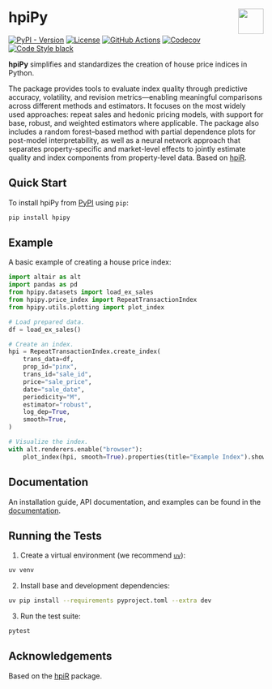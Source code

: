# hpiPy <a href="https://reidjohnson.github.io/hpipy/"><img align="right" src="https://reidjohnson.github.io/hpipy/_static/hpipy-logo.svg" height="50"></img></a>

[![PyPI - Version](https://img.shields.io/pypi/v/hpipy)](https://pypi.org/project/hpipy)
[![License](https://img.shields.io/github/license/reidjohnson/hpipy)](https://github.com/reidjohnson/hpipy/blob/main/LICENSE)
[![GitHub Actions](https://github.com/reidjohnson/hpipy/actions/workflows/build.yml/badge.svg)](https://github.com/reidjohnson/hpipy/actions/workflows/build.yml)
[![Codecov](https://codecov.io/gh/reidjohnson/hpipy/branch/main/graph/badge.svg?token=STRT8T67YP)](https://codecov.io/gh/reidjohnson/hpipy)
[![Code Style black](https://img.shields.io/badge/code%20style-black-000000.svg)](https://github.com/psf/black)

**hpiPy** simplifies and standardizes the creation of house price indices in Python.

The package provides tools to evaluate index quality through predictive accuracy, volatility, and revision metrics—enabling meaningful comparisons across different methods and estimators. It focuses on the most widely used approaches: repeat sales and hedonic pricing models, with support for base, robust, and weighted estimators where applicable. The package also includes a random forest–based method with partial dependence plots for post-model interpretability, as well as a neural network approach that separates property-specific and market-level effects to jointly estimate quality and index components from property-level data. Based on [hpiR](https://github.com/andykrause/hpiR).

## Quick Start

To install hpiPy from [PyPI](https://pypi.org/project/hpipy) using `pip`:

```bash
pip install hpipy
```

## Example

A basic example of creating a house price index:

```python
import altair as alt
import pandas as pd
from hpipy.datasets import load_ex_sales
from hpipy.price_index import RepeatTransactionIndex
from hpipy.utils.plotting import plot_index

# Load prepared data.
df = load_ex_sales()

# Create an index.
hpi = RepeatTransactionIndex.create_index(
    trans_data=df,
    prop_id="pinx",
    trans_id="sale_id",
    price="sale_price",
    date="sale_date",
    periodicity="M",
    estimator="robust",
    log_dep=True,
    smooth=True,
)

# Visualize the index.
with alt.renderers.enable("browser"):
    plot_index(hpi, smooth=True).properties(title="Example Index").show()
```

## Documentation

An installation guide, API documentation, and examples can be found in the [documentation](https://reidjohnson.github.io/hpipy/).

## Running the Tests

1. Create a virtual environment (we recommend [`uv`](https://github.com/astral-sh/uv)):

```bash
uv venv
```

2. Install base and development dependencies:

```bash
uv pip install --requirements pyproject.toml --extra dev
```

3. Run the test suite:

```bash
pytest
```

## Acknowledgements

Based on the [hpiR](https://github.com/andykrause/hpiR) package.

